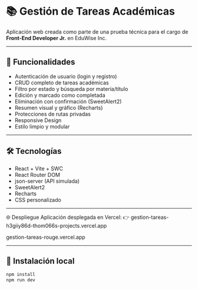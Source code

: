 # 📚 Gestión de Tareas Académicas

Aplicación web creada como parte de una prueba técnica para el cargo de **Front-End Developer Jr.** en EduWise Inc.

---

## 🚀 Funcionalidades

- Autenticación de usuario (login y registro)
- CRUD completo de tareas académicas
- Filtro por estado y búsqueda por materia/título
- Edición y marcado como completada
- Eliminación con confirmación (SweetAlert2)
- Resumen visual y gráfico (Recharts)
- Protecciones de rutas privadas
- Responsive Design
- Estilo limpio y modular

---

## 🛠️ Tecnologías

- React + Vite + SWC
- React Router DOM
- json-server (API simulada)
- SweetAlert2
- Recharts
- CSS personalizado

---


🌐 Despliegue
Aplicación desplegada en Vercel:
👉 gestion-tareas-h3giiy86d-thom066s-projects.vercel.app

gestion-tareas-rouge.vercel.app


---

## 🔧 Instalación local

```bash
npm install
npm run dev
